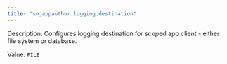 ```yaml
---
title: "sn_appauthor.logging.destination"
---
```


Description: Configures logging destination for scoped app client - either file system or database.

Value: `FILE`